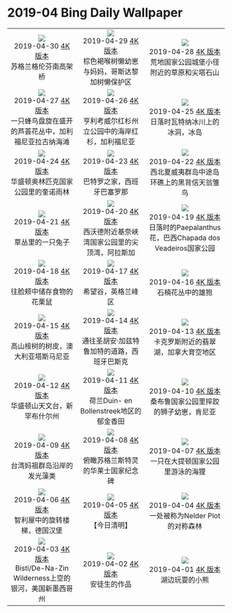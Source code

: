 # 2019-04 Bing Daily Wallpaper

|      |      |      |
|:----:|:----:|:----:|
| ![](https://cn.bing.com/th?id=OHR.GlenfinnanViaduct_ZH-CN8400951216_1920x1080.jpg&rf=LaDigue_UHD.jpg&pid=hp&w=480&h=270&rs=1&c=4)<br> 2019-04-30 [4K 版本](https://cn.bing.com/th?id=OHR.GlenfinnanViaduct_ZH-CN8400951216_1920x1080.jpg&rf=LaDigue_UHD.jpg&pid=hp&w=3840&h=2160&rs=1&c=4) <br> 苏格兰格伦芬南高架桥| ![](https://cn.bing.com/th?id=OHR.BabySloth_ZH-CN8329403615_1920x1080.jpg&rf=LaDigue_UHD.jpg&pid=hp&w=480&h=270&rs=1&c=4)<br> 2019-04-29 [4K 版本](https://cn.bing.com/th?id=OHR.BabySloth_ZH-CN8329403615_1920x1080.jpg&rf=LaDigue_UHD.jpg&pid=hp&w=3840&h=2160&rs=1&c=4) <br> 棕色褐喉树懒幼崽与妈妈，哥斯达黎加树懒保护区| ![](https://cn.bing.com/th?id=OHR.SpringBadlands_ZH-CN8280871661_1920x1080.jpg&rf=LaDigue_UHD.jpg&pid=hp&w=480&h=270&rs=1&c=4)<br> 2019-04-28 [4K 版本](https://cn.bing.com/th?id=OHR.SpringBadlands_ZH-CN8280871661_1920x1080.jpg&rf=LaDigue_UHD.jpg&pid=hp&w=3840&h=2160&rs=1&c=4) <br> 荒地国家公园城堡小径附近的草原和尖塔石山 |
| ![](https://cn.bing.com/th?id=OHR.BloomingAloe_ZH-CN8209855003_1920x1080.jpg&rf=LaDigue_UHD.jpg&pid=hp&w=480&h=270&rs=1&c=4)<br> 2019-04-27 [4K 版本](https://cn.bing.com/th?id=OHR.BloomingAloe_ZH-CN8209855003_1920x1080.jpg&rf=LaDigue_UHD.jpg&pid=hp&w=3840&h=2160&rs=1&c=4) <br> 一只蜂鸟盘旋在盛开的芦荟花丛中，加利福尼亚拉古纳海滩| ![](https://cn.bing.com/th?id=OHR.CoastalFog_ZH-CN8104406852_1920x1080.jpg&rf=LaDigue_UHD.jpg&pid=hp&w=480&h=270&rs=1&c=4)<br> 2019-04-26 [4K 版本](https://cn.bing.com/th?id=OHR.CoastalFog_ZH-CN8104406852_1920x1080.jpg&rf=LaDigue_UHD.jpg&pid=hp&w=3840&h=2160&rs=1&c=4) <br> 亨利考威尔红杉州立公园中的海岸红杉，加利福尼亚| ![](https://cn.bing.com/th?id=OHR.FireIce_ZH-CN2924097132_1920x1080.jpg&rf=LaDigue_UHD.jpg&pid=hp&w=480&h=270&rs=1&c=4)<br> 2019-04-25 [4K 版本](https://cn.bing.com/th?id=OHR.FireIce_ZH-CN2924097132_1920x1080.jpg&rf=LaDigue_UHD.jpg&pid=hp&w=3840&h=2160&rs=1&c=4) <br> 日落时瓦特纳冰川上的冰洞，冰岛 |
| ![](https://cn.bing.com/th?id=OHR.RainforestMoss_ZH-CN2878951870_1920x1080.jpg&rf=LaDigue_UHD.jpg&pid=hp&w=480&h=270&rs=1&c=4)<br> 2019-04-24 [4K 版本](https://cn.bing.com/th?id=OHR.RainforestMoss_ZH-CN2878951870_1920x1080.jpg&rf=LaDigue_UHD.jpg&pid=hp&w=3840&h=2160&rs=1&c=4) <br> 华盛顿奥林匹克国家公园里的奎诺雨林| ![](https://cn.bing.com/th?id=OHR.CasaBatllo_ZH-CN2826447794_1920x1080.jpg&rf=LaDigue_UHD.jpg&pid=hp&w=480&h=270&rs=1&c=4)<br> 2019-04-23 [4K 版本](https://cn.bing.com/th?id=OHR.CasaBatllo_ZH-CN2826447794_1920x1080.jpg&rf=LaDigue_UHD.jpg&pid=hp&w=3840&h=2160&rs=1&c=4) <br> 巴特罗之家，西班牙巴塞罗那| ![](https://cn.bing.com/th?id=OHR.LaysanAlbatross_ZH-CN2784683590_1920x1080.jpg&rf=LaDigue_UHD.jpg&pid=hp&w=480&h=270&rs=1&c=4)<br> 2019-04-22 [4K 版本](https://cn.bing.com/th?id=OHR.LaysanAlbatross_ZH-CN2784683590_1920x1080.jpg&rf=LaDigue_UHD.jpg&pid=hp&w=3840&h=2160&rs=1&c=4) <br> 西北夏威夷群岛中途岛环礁上的黑背信天翁雏鸟 |
| ![](https://cn.bing.com/th?id=OHR.HidingEggs_ZH-CN2732414254_1920x1080.jpg&rf=LaDigue_UHD.jpg&pid=hp&w=480&h=270&rs=1&c=4)<br> 2019-04-21 [4K 版本](https://cn.bing.com/th?id=OHR.HidingEggs_ZH-CN2732414254_1920x1080.jpg&rf=LaDigue_UHD.jpg&pid=hp&w=3840&h=2160&rs=1&c=4) <br> 草丛里的一只兔子| ![](https://cn.bing.com/th?id=OHR.CoveSpires_ZH-CN2680932006_1920x1080.jpg&rf=LaDigue_UHD.jpg&pid=hp&w=480&h=270&rs=1&c=4)<br> 2019-04-20 [4K 版本](https://cn.bing.com/th?id=OHR.CoveSpires_ZH-CN2680932006_1920x1080.jpg&rf=LaDigue_UHD.jpg&pid=hp&w=3840&h=2160&rs=1&c=4) <br> 西沃德附近基奈峡湾国家公园里的尖顶湾，阿拉斯加| ![](https://cn.bing.com/th?id=OHR.Paepalanthus_ZH-CN2626725103_1920x1080.jpg&rf=LaDigue_UHD.jpg&pid=hp&w=480&h=270&rs=1&c=4)<br> 2019-04-19 [4K 版本](https://cn.bing.com/th?id=OHR.Paepalanthus_ZH-CN2626725103_1920x1080.jpg&rf=LaDigue_UHD.jpg&pid=hp&w=3840&h=2160&rs=1&c=4) <br> 日落时的Paepalanthus花，巴西Chapada dos Veadeiros国家公园 |
| ![](https://cn.bing.com/th?id=OHR.ChipmunkCheeks_ZH-CN2370754946_1920x1080.jpg&rf=LaDigue_UHD.jpg&pid=hp&w=480&h=270&rs=1&c=4)<br> 2019-04-18 [4K 版本](https://cn.bing.com/th?id=OHR.ChipmunkCheeks_ZH-CN2370754946_1920x1080.jpg&rf=LaDigue_UHD.jpg&pid=hp&w=3840&h=2160&rs=1&c=4) <br> 往脸颊中储存食物的花栗鼠| ![](https://cn.bing.com/th?id=OHR.HopeValley_ZH-CN2208363231_1920x1080.jpg&rf=LaDigue_UHD.jpg&pid=hp&w=480&h=270&rs=1&c=4)<br> 2019-04-17 [4K 版本](https://cn.bing.com/th?id=OHR.HopeValley_ZH-CN2208363231_1920x1080.jpg&rf=LaDigue_UHD.jpg&pid=hp&w=3840&h=2160&rs=1&c=4) <br> 希望谷，英格兰峰区| ![](https://cn.bing.com/th?id=OHR.BesenheideBDJ_ZH-CN2139380821_1920x1080.jpg&rf=LaDigue_UHD.jpg&pid=hp&w=480&h=270&rs=1&c=4)<br> 2019-04-16 [4K 版本](https://cn.bing.com/th?id=OHR.BesenheideBDJ_ZH-CN2139380821_1920x1080.jpg&rf=LaDigue_UHD.jpg&pid=hp&w=3840&h=2160&rs=1&c=4) <br> 石楠花丛中的雄狍 |
| ![](https://cn.bing.com/th?id=OHR.AlpineEucalyptBark_ZH-CN2046783535_1920x1080.jpg&rf=LaDigue_UHD.jpg&pid=hp&w=480&h=270&rs=1&c=4)<br> 2019-04-15 [4K 版本](https://cn.bing.com/th?id=OHR.AlpineEucalyptBark_ZH-CN2046783535_1920x1080.jpg&rf=LaDigue_UHD.jpg&pid=hp&w=3840&h=2160&rs=1&c=4) <br> 高山桉树的树皮，澳大利亚塔斯马尼亚| ![](https://cn.bing.com/th?id=OHR.GOTPath_ZH-CN1955635212_1920x1080.jpg&rf=LaDigue_UHD.jpg&pid=hp&w=480&h=270&rs=1&c=4)<br> 2019-04-14 [4K 版本](https://cn.bing.com/th?id=OHR.GOTPath_ZH-CN1955635212_1920x1080.jpg&rf=LaDigue_UHD.jpg&pid=hp&w=3840&h=2160&rs=1&c=4) <br> 通往圣胡安·加兹特鲁加特的道路，西班牙巴斯克| ![](https://cn.bing.com/th?id=OHR.YukonEmerald_ZH-CN1893750172_1920x1080.jpg&rf=LaDigue_UHD.jpg&pid=hp&w=480&h=270&rs=1&c=4)<br> 2019-04-13 [4K 版本](https://cn.bing.com/th?id=OHR.YukonEmerald_ZH-CN1893750172_1920x1080.jpg&rf=LaDigue_UHD.jpg&pid=hp&w=3840&h=2160&rs=1&c=4) <br> 卡克罗斯附近的翡翠湖，加拿大育空地区 |
| ![](https://cn.bing.com/th?id=OHR.BigWindDay_ZH-CN1837859776_1920x1080.jpg&rf=LaDigue_UHD.jpg&pid=hp&w=480&h=270&rs=1&c=4)<br> 2019-04-12 [4K 版本](https://cn.bing.com/th?id=OHR.BigWindDay_ZH-CN1837859776_1920x1080.jpg&rf=LaDigue_UHD.jpg&pid=hp&w=3840&h=2160&rs=1&c=4) <br> 华盛顿山天文台，新罕布什尔州| ![](https://cn.bing.com/th?id=OHR.Bollenstreek_ZH-CN5400317097_1920x1080.jpg&rf=LaDigue_UHD.jpg&pid=hp&w=480&h=270&rs=1&c=4)<br> 2019-04-11 [4K 版本](https://cn.bing.com/th?id=OHR.Bollenstreek_ZH-CN5400317097_1920x1080.jpg&rf=LaDigue_UHD.jpg&pid=hp&w=3840&h=2160&rs=1&c=4) <br> 荷兰Duin- en Bollenstreek地区的郁金香田| ![](https://cn.bing.com/th?id=OHR.SibWrestling_ZH-CN4106007210_1920x1080.jpg&rf=LaDigue_UHD.jpg&pid=hp&w=480&h=270&rs=1&c=4)<br> 2019-04-10 [4K 版本](https://cn.bing.com/th?id=OHR.SibWrestling_ZH-CN4106007210_1920x1080.jpg&rf=LaDigue_UHD.jpg&pid=hp&w=3840&h=2160&rs=1&c=4) <br> 桑布鲁国家公园里摔跤的狮子幼崽，肯尼亚 |
| ![](https://cn.bing.com/th?id=OHR.BlueTide_ZH-CN4055424992_1920x1080.jpg&rf=LaDigue_UHD.jpg&pid=hp&w=480&h=270&rs=1&c=4)<br> 2019-04-09 [4K 版本](https://cn.bing.com/th?id=OHR.BlueTide_ZH-CN4055424992_1920x1080.jpg&rf=LaDigue_UHD.jpg&pid=hp&w=3840&h=2160&rs=1&c=4) <br> 台湾妈祖群岛沿岸的发光藻类| ![](https://cn.bing.com/th?id=OHR.WallaceMonument_ZH-CN4008495741_1920x1080.jpg&rf=LaDigue_UHD.jpg&pid=hp&w=480&h=270&rs=1&c=4)<br> 2019-04-08 [4K 版本](https://cn.bing.com/th?id=OHR.WallaceMonument_ZH-CN4008495741_1920x1080.jpg&rf=LaDigue_UHD.jpg&pid=hp&w=3840&h=2160&rs=1&c=4) <br> 俯瞰苏格兰斯特灵的华莱士国家纪念碑| ![](https://cn.bing.com/th?id=OHR.GTNPBeaver_ZH-CN3940626643_1920x1080.jpg&rf=LaDigue_UHD.jpg&pid=hp&w=480&h=270&rs=1&c=4)<br> 2019-04-07 [4K 版本](https://cn.bing.com/th?id=OHR.GTNPBeaver_ZH-CN3940626643_1920x1080.jpg&rf=LaDigue_UHD.jpg&pid=hp&w=3840&h=2160&rs=1&c=4) <br> 一只在大提顿国家公园里游泳的海狸 |
| ![](https://cn.bing.com/th?id=OHR.ChilehausHH_ZH-CN3895221092_1920x1080.jpg&rf=LaDigue_UHD.jpg&pid=hp&w=480&h=270&rs=1&c=4)<br> 2019-04-06 [4K 版本](https://cn.bing.com/th?id=OHR.ChilehausHH_ZH-CN3895221092_1920x1080.jpg&rf=LaDigue_UHD.jpg&pid=hp&w=3840&h=2160&rs=1&c=4) <br> 智利屋中的旋转楼梯，德国汉堡| ![](https://cn.bing.com/th?id=OHR.QingmingBridge_ZH-CN3844222543_1920x1080.jpg&rf=LaDigue_UHD.jpg&pid=hp&w=480&h=270&rs=1&c=4)<br> 2019-04-05 [4K 版本](https://cn.bing.com/th?id=OHR.QingmingBridge_ZH-CN3844222543_1920x1080.jpg&rf=LaDigue_UHD.jpg&pid=hp&w=3840&h=2160&rs=1&c=4) <br> 【今日清明】| ![](https://cn.bing.com/th?id=OHR.NelderPlot_ZH-CN3786459560_1920x1080.jpg&rf=LaDigue_UHD.jpg&pid=hp&w=480&h=270&rs=1&c=4)<br> 2019-04-04 [4K 版本](https://cn.bing.com/th?id=OHR.NelderPlot_ZH-CN3786459560_1920x1080.jpg&rf=LaDigue_UHD.jpg&pid=hp&w=3840&h=2160&rs=1&c=4) <br> 一处被称为Nelder Plot的对称森林 |
| ![](https://cn.bing.com/th?id=OHR.BistiBadlands_ZH-CN5428677883_1920x1080.jpg&rf=LaDigue_UHD.jpg&pid=hp&w=480&h=270&rs=1&c=4)<br> 2019-04-03 [4K 版本](https://cn.bing.com/th?id=OHR.BistiBadlands_ZH-CN5428677883_1920x1080.jpg&rf=LaDigue_UHD.jpg&pid=hp&w=3840&h=2160&rs=1&c=4) <br> Bisti/De-Na-Zin Wilderness上空的银河，美国新墨西哥州| ![](https://cn.bing.com/th?id=OHR.HCABooks_ZH-CN3645291678_1920x1080.jpg&rf=LaDigue_UHD.jpg&pid=hp&w=480&h=270&rs=1&c=4)<br> 2019-04-02 [4K 版本](https://cn.bing.com/th?id=OHR.HCABooks_ZH-CN3645291678_1920x1080.jpg&rf=LaDigue_UHD.jpg&pid=hp&w=3840&h=2160&rs=1&c=4) <br> 安徒生的作品| ![](https://cn.bing.com/th?id=OHR.MischiefCubs_ZH-CN5217361502_1920x1080.jpg&rf=LaDigue_UHD.jpg&pid=hp&w=480&h=270&rs=1&c=4)<br> 2019-04-01 [4K 版本](https://cn.bing.com/th?id=OHR.MischiefCubs_ZH-CN5217361502_1920x1080.jpg&rf=LaDigue_UHD.jpg&pid=hp&w=3840&h=2160&rs=1&c=4) <br> 湖边玩耍的小熊 |
